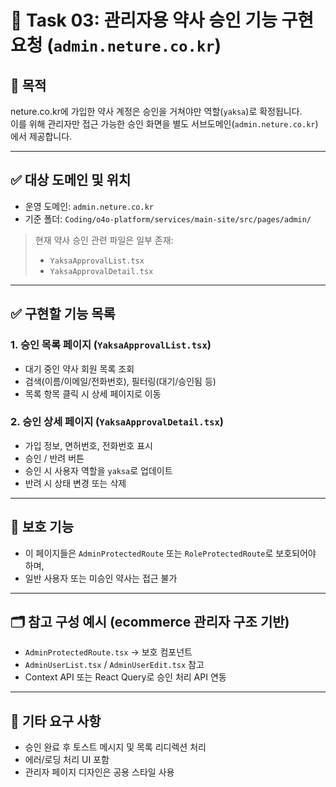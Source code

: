 # 🧾 Task 03: 관리자용 약사 승인 기능 구현 요청 (`admin.neture.co.kr`)

## 📌 목적

neture.co.kr에 가입한 약사 계정은 승인을 거쳐야만 역할(`yaksa`)로 확정됩니다.  
이를 위해 관리자만 접근 가능한 승인 화면을 별도 서브도메인(`admin.neture.co.kr`)에서 제공합니다.

---

## ✅ 대상 도메인 및 위치

- 운영 도메인: `admin.neture.co.kr`
- 기준 폴더: `Coding/o4o-platform/services/main-site/src/pages/admin/`

> 현재 약사 승인 관련 파일은 일부 존재:
> - `YaksaApprovalList.tsx`
> - `YaksaApprovalDetail.tsx`

---

## ✅ 구현할 기능 목록

### 1. 승인 목록 페이지 (`YaksaApprovalList.tsx`)
- 대기 중인 약사 회원 목록 조회
- 검색(이름/이메일/전화번호), 필터링(대기/승인됨 등)
- 목록 항목 클릭 시 상세 페이지로 이동

### 2. 승인 상세 페이지 (`YaksaApprovalDetail.tsx`)
- 가입 정보, 면허번호, 전화번호 표시
- 승인 / 반려 버튼
- 승인 시 사용자 역할을 `yaksa`로 업데이트
- 반려 시 상태 변경 또는 삭제

---

## 🔐 보호 기능

- 이 페이지들은 `AdminProtectedRoute` 또는 `RoleProtectedRoute`로 보호되어야 하며,
- 일반 사용자 또는 미승인 약사는 접근 불가

---

## 🗂️ 참고 구성 예시 (ecommerce 관리자 구조 기반)

- `AdminProtectedRoute.tsx` → 보호 컴포넌트
- `AdminUserList.tsx` / `AdminUserEdit.tsx` 참고
- Context API 또는 React Query로 승인 처리 API 연동

---

## 📎 기타 요구 사항

- 승인 완료 후 토스트 메시지 및 목록 리디렉션 처리
- 에러/로딩 처리 UI 포함
- 관리자 페이지 디자인은 공용 스타일 사용
